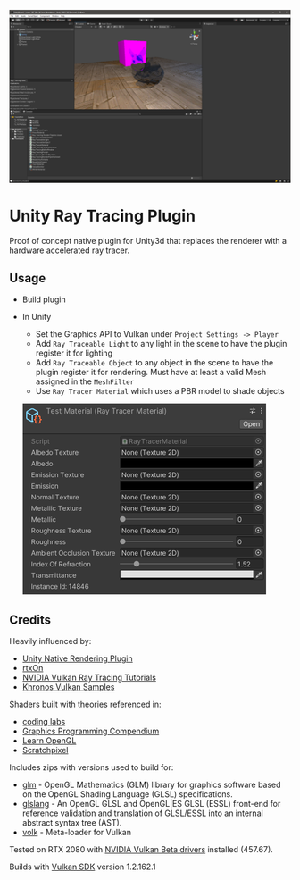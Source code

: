 ![Current State](Screenshot.png?raw=true "Current State")

# Unity Ray Tracing Plugin
Proof of concept native plugin for Unity3d that replaces the renderer with a hardware accelerated ray tracer.

## Usage
- Build plugin
- In Unity
  - Set the Graphics API to Vulkan under `Project Settings -> Player` 
  - Add `Ray Traceable Light` to any light in the scene to have the plugin register it for lighting
  - Add `Ray Traceable Object` to any object in the scene to have the plugin register it for rendering.  Must have at least a valid Mesh assigned in the `MeshFilter`
  - Use `Ray Tracer Material` which uses a PBR model to shade objects
  
  ![Ray Tracer Material](RayTracerMaterial.png?raw=true "Ray Tracer Material")
  

## Credits
Heavily influenced by:
- [Unity Native Rendering Plugin](https://github.com/Unity-Technologies/NativeRenderingPlugin)
- [rtxOn](https://github.com/iOrange/rtxON)
- [NVIDIA Vulkan Ray Tracing Tutorials](https://github.com/nvpro-samples/vk_raytracing_tutorial_KHR)
- [Khronos Vulkan Samples](https://github.com/KhronosGroup/Vulkan-Samples)

Shaders built with theories referenced in:
- [coding labs](http://www.codinglabs.net/Authors.aspx)
- [Graphics Programming Compendium](https://graphicscompendium.com/)
- [Learn OpenGL](https://learnopengl.com/)
- [Scratchpixel](https://www.scratchapixel.com/)

Includes zips with versions used to build for:
- [glm](https://github.com/g-truc/glm) - OpenGL Mathematics (GLM) library for graphics software based on the OpenGL Shading Language (GLSL) specifications.
- [glslang](https://github.com/KhronosGroup/glslang) - An OpenGL GLSL and OpenGL|ES GLSL (ESSL) front-end for reference validation and translation of GLSL/ESSL into an internal abstract syntax tree (AST).
- [volk](https://github.com/zeux/volk) - Meta-loader for Vulkan

Tested on RTX 2080 with [NVIDIA Vulkan Beta drivers](https://developer.nvidia.com/vulkan-driver) installed (457.67).

Builds with [Vulkan SDK](https://vulkan.lunarg.com/sdk/home) version 1.2.162.1
